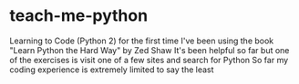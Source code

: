 # teach-me-python
Learning to Code (Python 2) for the first time
I've been using the book "Learn Python the Hard Way" by Zed Shaw
It's been helpful so far but one of the exercises is visit one of a few sites and search for Python
So far my coding experience is extremely limited to say the least
